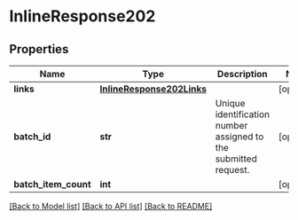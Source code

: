 # InlineResponse202

## Properties
Name | Type | Description | Notes
------------ | ------------- | ------------- | -------------
**links** | [**InlineResponse202Links**](InlineResponse202Links.md) |  | [optional] 
**batch_id** | **str** | Unique identification number assigned to the submitted request. | [optional] 
**batch_item_count** | **int** |  | [optional] 

[[Back to Model list]](../README.md#documentation-for-models) [[Back to API list]](../README.md#documentation-for-api-endpoints) [[Back to README]](../README.md)


